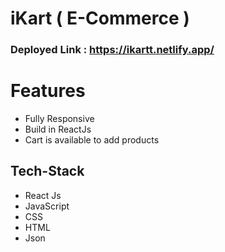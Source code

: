 # **iKart ( E-Commerce )**
 ### Deployed Link : https://ikartt.netlify.app/
 # Features
 * Fully Responsive
 * Build in ReactJs
 * Cart is available to add products

 ## Tech-Stack
 * React Js
 * JavaScript
 * CSS
 * HTML
 * Json
 
